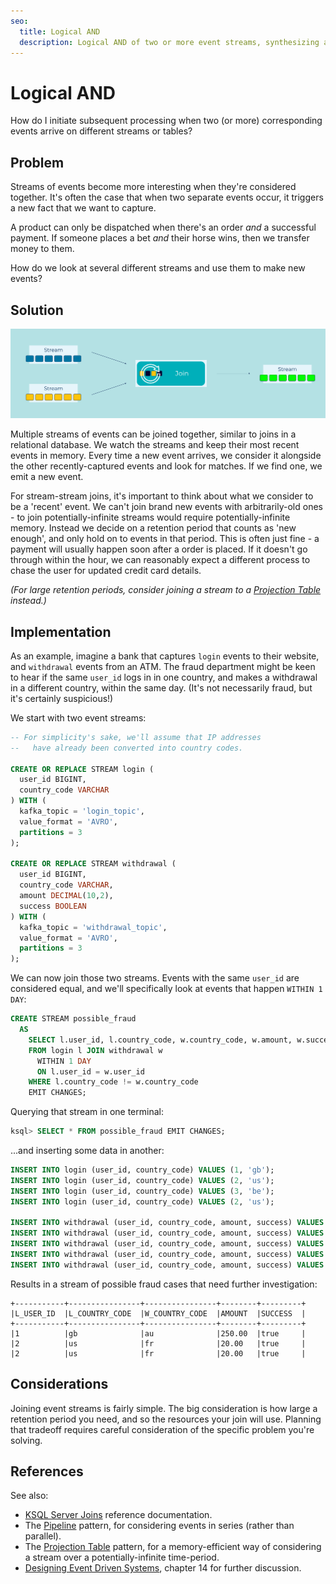 ```yaml
---
seo:
  title: Logical AND
  description: Logical AND of two or more event streams, synthesizing a new event using stream (KStream) joins.
---
```


# Logical AND

How do I initiate subsequent processing when two (or more)
corresponding events arrive on different streams or tables? 

## Problem

Streams of events become more interesting when they're considered
together. It's often the case that when two separate events occur, it
triggers a new fact that we want to capture.

A product can only be dispatched when there's an order *and* a
successful payment. If someone places a bet *and* their horse wins,
then we transfer money to them.

How do we look at several different streams and use them to make new
events?

## Solution
![logical AND](../img/logical-and.svg)

Multiple streams of events can be joined together, similar to
joins in a relational database. We watch the streams and
keep their most recent events in memory. Every time a new event
arrives, we consider it alongside the other recently-captured events
and look for matches. If we find one, we emit a new event.

For stream-stream joins, it's important to think about what we
consider to be a 'recent' event. We can't join brand new events with
arbitrarily-old ones - to join potentially-infinite streams would
require potentially-infinite memory. Instead we decide on a retention period
that counts as 'new enough', and only hold on to events in that
period. This is often just fine - a payment will usually happen soon
after a order is placed. If it doesn't go through within the hour, we
can reasonably expect a different process to chase the user for
updated credit card details.

_(For large retention periods, consider joining a stream to a [Projection Table](../table/projection-table.md) instead.)_


## Implementation

As an example, imagine a bank that captures `login` events to their
website, and `withdrawal` events from an ATM. The fraud department
might be keen to hear if the same `user_id` logs in in one country,
and makes a withdrawal in a different country, within the same
day. (It's not necessarily fraud, but it's certainly suspicious!)

We start with two event streams:  

```sql
-- For simplicity's sake, we'll assume that IP addresses 
--   have already been converted into country codes.

CREATE OR REPLACE STREAM login (
  user_id BIGINT,
  country_code VARCHAR
) WITH (
  kafka_topic = 'login_topic',
  value_format = 'AVRO',
  partitions = 3
);

CREATE OR REPLACE STREAM withdrawal (
  user_id BIGINT,
  country_code VARCHAR,
  amount DECIMAL(10,2),
  success BOOLEAN
) WITH (
  kafka_topic = 'withdrawal_topic',
  value_format = 'AVRO',
  partitions = 3
);
```

We can now join those two streams. Events with the same `user_id` are
considered equal, and we'll specifically look at events that happen
`WITHIN 1 DAY`:

```sql
CREATE STREAM possible_fraud
  AS
    SELECT l.user_id, l.country_code, w.country_code, w.amount, w.success
    FROM login l JOIN withdrawal w
      WITHIN 1 DAY
      ON l.user_id = w.user_id
    WHERE l.country_code != w.country_code
    EMIT CHANGES;
```

Querying that stream in one terminal:

```sql
ksql> SELECT * FROM possible_fraud EMIT CHANGES;
```

...and inserting some data in another:

```sql
INSERT INTO login (user_id, country_code) VALUES (1, 'gb');
INSERT INTO login (user_id, country_code) VALUES (2, 'us');
INSERT INTO login (user_id, country_code) VALUES (3, 'be');
INSERT INTO login (user_id, country_code) VALUES (2, 'us');

INSERT INTO withdrawal (user_id, country_code, amount, success) VALUES (1, 'gb', 10.00, true);
INSERT INTO withdrawal (user_id, country_code, amount, success) VALUES (1, 'au', 250.00, true);
INSERT INTO withdrawal (user_id, country_code, amount, success) VALUES (2, 'us', 50.00, true);
INSERT INTO withdrawal (user_id, country_code, amount, success) VALUES (3, 'be', 20.00, true);
INSERT INTO withdrawal (user_id, country_code, amount, success) VALUES (2, 'fr', 20.00, true);
```

Results in a stream of possible fraud cases that need further investigation:

```
+-----------+----------------+----------------+--------+---------+
|L_USER_ID  |L_COUNTRY_CODE  |W_COUNTRY_CODE  |AMOUNT  |SUCCESS  |
+-----------+----------------+----------------+--------+---------+
|1          |gb              |au              |250.00  |true     |
|2          |us              |fr              |20.00   |true     |
|2          |us              |fr              |20.00   |true     |
```

## Considerations

Joining event streams is fairly simple. The big consideration is how
large a retention period you need, and so the resources your join will
use. Planning that tradeoff requires careful consideration of the
specific problem you're solving.

## References

See also: 

* [KSQL Server Joins](https://docs.ksqldb.io/en/latest/developer-guide/joins/join-streams-and-tables/) reference documentation.
* The [Pipeline](../compositional-patterns/pipeline.md) pattern, for considering events in series (rather than parallel).
* The [Projection Table](../table/projection-table.md) pattern, for a memory-efficient way of considering a stream over a potentially-infinite time-period.
* [Designing Event Driven Systems](https://www.confluent.io/designing-event-driven-systems/), chapter 14 for further discussion.


